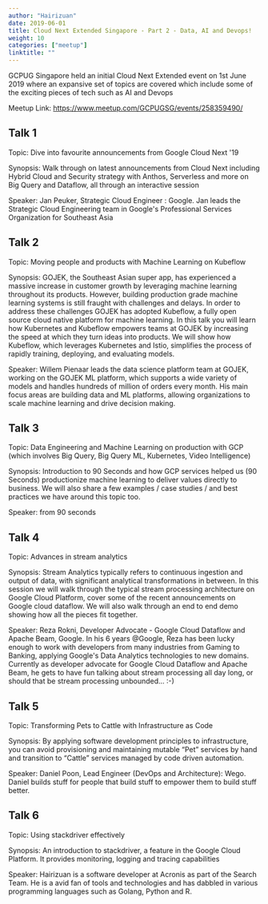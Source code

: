 ```yaml
---
author: "Hairizuan"
date: 2019-06-01
title: Cloud Next Extended Singapore - Part 2 - Data, AI and Devops!
weight: 10
categories: ["meetup"]
linktitle: ""
---
```


GCPUG Singapore held an initial Cloud Next Extended event on 1st June 2019 where an expansive set of topics are covered which include some of the exciting pieces of tech such as AI and Devops

Meetup Link: https://www.meetup.com/GCPUGSG/events/258359490/

## Talk 1

Topic: Dive into favourite announcements from Google Cloud Next '19

Synopsis: Walk through on latest announcements from Cloud Next including Hybrid Cloud and Security strategy with Anthos, Serverless and more on Big Query and Dataflow, all through an interactive session

Speaker: Jan Peuker, Strategic Cloud Engineer : Google. Jan leads the Strategic Cloud Engineering team in Google's Professional Services Organization for Southeast Asia

## Talk 2

Topic: Moving people and products with Machine Learning on Kubeflow

Synopsis: GOJEK, the Southeast Asian super app, has experienced a massive increase in customer growth by leveraging machine learning throughout its products. However, building production grade machine learning systems is still fraught with challenges and delays. In order to address these challenges GOJEK has adopted Kubeflow, a fully open source cloud native platform for machine learning.
In this talk you will learn how Kubernetes and Kubeflow empowers teams at GOJEK by increasing the speed at which they turn ideas into products. We will show how Kubeflow, which leverages Kubernetes and Istio, simplifies the process of rapidly training, deploying, and evaluating models.

Speaker: Willem Pienaar leads the data science platform team at GOJEK, working on the GOJEK ML platform, which supports a wide variety of models and handles hundreds of million of orders every month. His main focus areas are building data and ML platforms, allowing organizations to scale machine learning and drive decision making.

## Talk 3

Topic: Data Engineering and Machine Learning on production with GCP (which involves Big Query, Big Query ML, Kubernetes, Video Intelligence)

Synopsis: Introduction to 90 Seconds and how GCP services helped us (90 Seconds) productionize machine learning to deliver values directly to business.
We will also share a few examples / case studies / and best practices we have around this topic too.

Speaker: from 90 seconds

## Talk 4

Topic: Advances in stream analytics

Synopsis: Stream Analytics typically refers to continuous ingestion and output of data, with significant analytical transformations in between. In this session we will walk through the typical stream processing architecture on Google Cloud Platform, cover some of the recent announcements on Google cloud dataflow. We will also walk through an end to end demo showing how all the pieces fit together.

Speaker: Reza Rokni, Developer Advocate - Google Cloud Dataflow and Apache Beam, Google. In his 6 years @Google, Reza has been lucky enough to work with developers from many industries from Gaming to Banking, applying Google's Data Analytics technologies to new domains. Currently as developer advocate for Google Cloud Dataflow and Apache Beam, he gets to have fun talking about stream processing all day long, or should that be stream processing unbounded... :-)

## Talk 5

Topic: Transforming Pets to Cattle with Infrastructure as Code

Synopsis: By applying software development principles to infrastructure, you can avoid provisioning and maintaining mutable “Pet” services by hand and transition to “Cattle” services managed by code driven automation.

Speaker: Daniel Poon, Lead Engineer (DevOps and Architecture): Wego. Daniel builds stuff for people that build stuff to empower them to build stuff better.

## Talk 6

Topic: Using stackdriver effectively

Synopsis: An introduction to stackdriver, a feature in the Google Cloud Platform. It provides monitoring, logging and tracing capabilities

Speaker: Hairizuan is a software developer at Acronis as part of the Search Team. He is a avid fan of tools and technologies and has dabbled in various programming languages such as Golang, Python and R.
